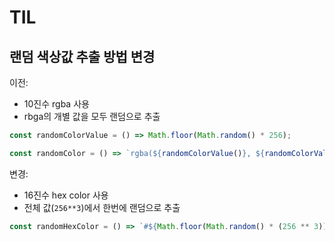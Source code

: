 # TIL

## 랜덤 색상값 추출 방법 변경

이전:

* 10진수 rgba 사용
* rbga의 개별 값을 모두 랜덤으로 추출

```js
const randomColorValue = () => Math.floor(Math.random() * 256);

const randomColor = () => `rgba(${randomColorValue()}, ${randomColorValue()}, ${randomColorValue()}`;
```

변경:

- 16진수 hex color 사용
- 전체 값(`256**3`)에서 한번에 랜덤으로 추출

```js
const randomHexColor = () => `#${Math.floor(Math.random() * (256 ** 3)).toString(16)}`;
```
